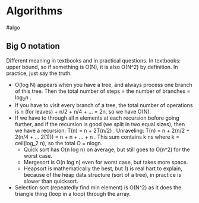 # Algorithms

#algo

## Big O notation
Different meaning in textbooks and in practical questions. In textbooks: upper bound, so if something is O(N), it is also O(N^2) by definition. In practice, just say the truth. 

* O(log N) appears when you have a tree, and always process one branch of this tree. Then the total number of steps = the number of branches = $\log_2 n$ . 
* If you have to visit every branch of a tree, the total number of operations is n (for leaves) + n/2 + n/4 + ... = 2n, so we have O(N).
* If we have to through all n elements at each recursion before going further, and if the recursion is good (we split in two equal sizes), then we have a recursion: T(n) = n + 2T(n/2) . Unraveling: T(n) = n + 2(n/2 + 2(n/4 + ... 2(1))) = n + n +  ... + n . This sum contains k ns where k = ceil(log_2 n), so the total O = nlogn. 
    * Quick sort has O(n log n) on average, but still goes to O(n^2) for the worst case. 
    * Mergesort is O(n log n) even for worst case, but takes more space.
    * Heapsort is mathematically the best, but 1) is real hart to explain, because of the heap data structure (sort of a tree), in practice is slower than quicksort.
* Selection sort (repeatedly find min element) is O(N^2) as it does the triangle thing (loop in a loop) through the array.